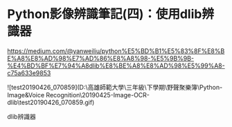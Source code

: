 # Python影像辨識筆記(四)：使用dlib辨識器

https://medium.com/@yanweiliu/python%E5%BD%B1%E5%83%8F%E8%BE%A8%E8%AD%98%E7%AD%86%E8%A8%98-%E5%9B%9B-%E4%BD%BF%E7%94%A8dlib%E8%BE%A8%E8%AD%98%E5%99%A8-c75a633e9853

![test20190426_070859](D:\高雄師範大學\三年級\下學期\野聲聚樂簿\Python-Image&Voice Recognition\20190425-Image-OCR-dlib\test20190426_070859.gif)

dlib辨識器


